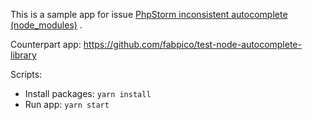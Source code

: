 This is a sample app for
issue [PhpStorm inconsistent autocomplete (node_modules)](https://stackoverflow.com/questions/71203957/phpstorm-inconsistent-autocomplete-node-modules)
.

Counterpart app: https://github.com/fabpico/test-node-autocomplete-library

Scripts:

- Install packages: `yarn install`
- Run app: `yarn start`
